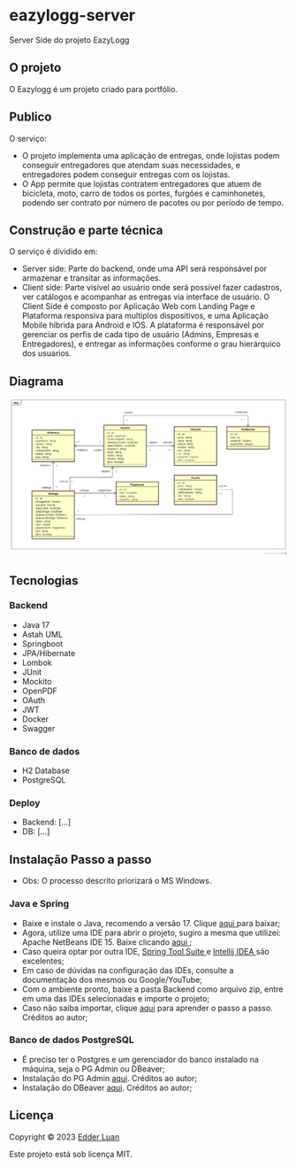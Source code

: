 # eazylogg-server
Server Side do projeto EazyLogg

## O projeto
O Eazylogg é um projeto criado para portfólio.


## Publico
O serviço:

  * O projeto implementa uma aplicação de entregas, onde lojistas podem conseguir entregadores que atendam suas necessidades, e entregadores podem conseguir entregas com os lojistas.
  * O App permite que lojistas contratem entregadores que atuem de bicicleta, moto, carro de todos os portes, furgões e caminhonetes, podendo ser contrato por número de pacotes ou por período de tempo.


## Construção e parte técnica
O serviço é dividido em:

  * Server side: Parte do backend, onde uma API será responsável por armazenar e transitar as informações.
  * Client side: Parte visível ao usuário onde será possível fazer cadastros, ver catálogos e acompanhar as entregas via interface de usuário. O Client Side é composto por Aplicação Web com Landing Page e Plataforma responsiva para multiplos dispositivos, e uma Aplicação Mobile híbrida para Android e IOS. A plataforma é responsável por gerenciar os perfis de cada tipo de usuário (Admins, Empresas e Entregadores), e entregar as informações conforme o grau hierárquico dos usuarios.


## Diagrama

<img src="https://github.com/edderluanps/eazylogg-server/blob/71410c316506c4c8c751c5930403a5c433a71ff3/assets/diagrama.png">


## Tecnologias

### Backend

  * Java 17
  * Astah UML
  * Springboot
  * JPA/Hibernate
  * Lombok
  * JUnit
  * Mockito
  * OpenPDF
  * OAuth
  * JWT
  * Docker
  * Swagger

### Banco de dados

  * H2 Database
  * PostgreSQL

### Deploy
  
  * Backend: [...]
  * DB: [...]


## Instalação Passo a passo

* Obs: O processo descrito priorizará o MS Windows.

### Java e Spring
 * Baixe e instale o Java, recomendo a versão 17. Clique <a href="https://www.oracle.com/br/java/technologies/downloads/#jdk17-windows" target="_blank" rel="noopener noreferrer"> aqui </a> para baixar;
 * Agora, utilize uma IDE para abrir o projeto, sugiro a mesma que utilizei: Apache NetBeans IDE 15. Baixe clicando <a href="https://netbeans.apache.org/download/nb15/" target="_blank" rel="noopener noreferrer"> aqui </a>;
 * Caso queira optar por outra IDE, <a href="https://spring.io/tools" target="_blank" rel="noopener noreferrer"> Spring Tool Suite </a> e <a href="https://www.jetbrains.com/pt-br/idea/" target="_blank" rel="noopener noreferrer"> Intellij IDEA </a> são excelentes;
 * Em caso de dúvidas na configuração das IDEs, consulte a documentação dos mesmos ou Google/YouTube;
 * Com o ambiente pronto, baixe a pasta Backend como arquivo zip, entre em uma das IDEs selecionadas e importe o projeto;
 * Caso não saiba importar, clique <a href="https://itsnatrivera.wordpress.com/2017/04/28/how-to-import-a-project-in-netbeans/" target="_blank" rel="noopener noreferrer">aqui</a> para aprender o passo a passo. Créditos ao autor;


### Banco de dados PostgreSQL
 * É preciso ter o Postgres e um gerenciador do banco instalado na máquina, seja o PG Admin ou DBeaver;
 * Instalação do PG Admin <a href="https://www.youtube.com/watch?v=L_2l8XTCPAE&t=624s">aqui</a>. Créditos ao autor;
 * Instalação do DBeaver <a href="https://www.youtube.com/watch?v=i0gY3HePe-k">aqui</a>. Créditos ao autor;


 ## Licença

Copyright © 2023 <a href="https://github.com/edderluanps">Edder Luan</a>

Este projeto está sob licença MIT.
